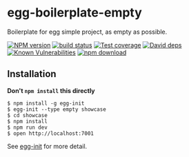 # egg-boilerplate-empty

Boilerplate for egg simple project, as empty as possible.

[![NPM version][npm-image]][npm-url]
[![build status][travis-image]][travis-url]
[![Test coverage][codecov-image]][codecov-url]
[![David deps][david-image]][david-url]
[![Known Vulnerabilities][snyk-image]][snyk-url]
[![npm download][download-image]][download-url]

[npm-image]: https://img.shields.io/npm/v/egg-boilerplate-empty.svg?style=flat-square
[npm-url]: https://npmjs.org/package/egg-boilerplate-empty
[travis-image]: https://img.shields.io/travis/eggjs/egg-boilerplate-empty.svg?style=flat-square
[travis-url]: https://travis-ci.org/eggjs/egg-boilerplate-empty
[codecov-image]: https://codecov.io/gh/eggjs/egg-boilerplate-empty/branch/master/graph/badge.svg
[codecov-url]: https://codecov.io/gh/eggjs/egg-boilerplate-empty
[david-image]: https://img.shields.io/david/eggjs/egg-boilerplate-empty.svg?style=flat-square
[david-url]: https://david-dm.org/eggjs/egg-boilerplate-empty
[snyk-image]: https://snyk.io/test/npm/egg-boilerplate-empty/badge.svg?style=flat-square
[snyk-url]: https://snyk.io/test/npm/egg-boilerplate-empty
[download-image]: https://img.shields.io/npm/dm/egg-boilerplate-empty.svg?style=flat-square
[download-url]: https://npmjs.org/package/egg-boilerplate-empty

## Installation

**Don't `npm install` this directly**

```shell
$ npm install -g egg-init
$ egg-init --type empty showcase
$ cd showcase
$ npm install
$ npm run dev
$ open http://localhost:7001
```

See [egg-init](https://github.com/eggjs/egg-init) for more detail.
